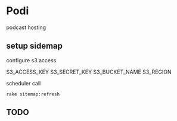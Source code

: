 # Podi

podcast hosting

## setup sidemap

configure s3 access

S3_ACCESS_KEY
S3_SECRET_KEY
S3_BUCKET_NAME
S3_REGION

scheduler call
```
rake sitemap:refresh
```

## TODO
